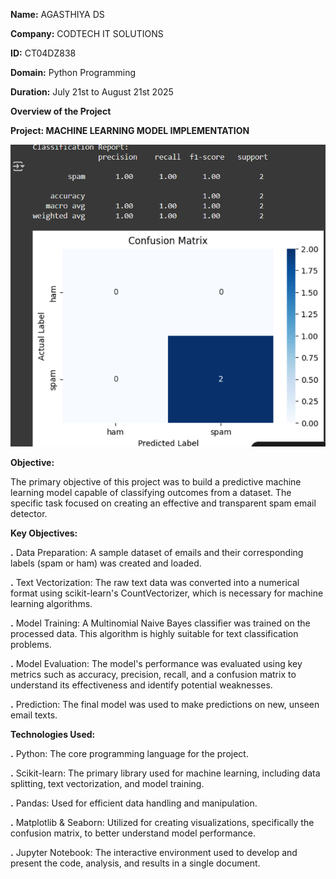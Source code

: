 **Name:** AGASTHIYA DS

**Company:** CODTECH IT SOLUTIONS

**ID:** CT04DZ838 

**Domain:** Python Programming

**Duration:** July 21st to August 21st 2025

**Overview of the Project**

**Project: MACHINE LEARNING MODEL IMPLEMENTATION**

![Report Screenshot](https://github.com/agasthiya123/CODTECH-Task-4/blob/main/Screenshot%20task%204.png?raw=true)

**Objective:**

The primary objective of this project was to build a predictive machine learning model capable of classifying outcomes from a dataset. The specific task focused on creating an effective and transparent spam email detector.

**Key Objectives:**

**.** Data Preparation: A sample dataset of emails and their corresponding labels (spam or ham) was created and loaded.

**.** Text Vectorization: The raw text data was converted into a numerical format using scikit-learn's CountVectorizer, which is necessary for machine learning algorithms.

**.** Model Training: A Multinomial Naive Bayes classifier was trained on the processed data. This algorithm is highly suitable for text classification problems.

**.** Model Evaluation: The model's performance was evaluated using key metrics such as accuracy, precision, recall, and a confusion matrix to understand its effectiveness and identify potential weaknesses.

**.** Prediction: The final model was used to make predictions on new, unseen email texts.

**Technologies Used:**

**.** Python: The core programming language for the project.

**.** Scikit-learn: The primary library used for machine learning, including data splitting, text vectorization, and model training.

**.** Pandas: Used for efficient data handling and manipulation.

**.** Matplotlib & Seaborn: Utilized for creating visualizations, specifically the confusion matrix, to better understand model performance.

**.** Jupyter Notebook: The interactive environment used to develop and present the code, analysis, and results in a single document.

